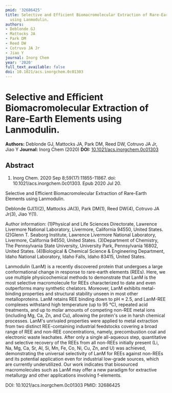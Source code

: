 ```yaml
---
pmid: '32686425'
title: Selective and Efficient Biomacromolecular Extraction of Rare-Earth Elements
  using Lanmodulin.
authors:
- Deblonde GJ
- Mattocks JA
- Park DM
- Reed DW
- Cotruvo JA Jr
- Jiao Y
journal: Inorg Chem
year: '2020'
full_text_available: false
doi: 10.1021/acs.inorgchem.0c01303
---
```


# Selective and Efficient Biomacromolecular Extraction of Rare-Earth Elements using Lanmodulin.
**Authors:** Deblonde GJ, Mattocks JA, Park DM, Reed DW, Cotruvo JA Jr, Jiao Y
**Journal:** Inorg Chem (2020)
**DOI:** [10.1021/acs.inorgchem.0c01303](https://doi.org/10.1021/acs.inorgchem.0c01303)

## Abstract

1. Inorg Chem. 2020 Sep 8;59(17):11855-11867. doi: 10.1021/acs.inorgchem.0c01303.
 Epub 2020 Jul 20.

Selective and Efficient Biomacromolecular Extraction of Rare-Earth Elements 
using Lanmodulin.

Deblonde GJ(1)(2), Mattocks JA(3), Park DM(1), Reed DW(4), Cotruvo JA Jr(3), 
Jiao Y(1).

Author information:
(1)Physical and Life Sciences Directorate, Lawrence Livermore National 
Laboratory, Livermore, California 94550, United States.
(2)Glenn T. Seaborg Institute, Lawrence Livermore National Laboratory, 
Livermore, California 94550, United States.
(3)Department of Chemistry, The Pennsylvania State University, University Park, 
Pennsylvania 16802, United States.
(4)Biological & Chemical Science & Engineering Department, Idaho National 
Laboratory, Idaho Falls, Idaho 83415, United States.

Lanmodulin (LanM) is a recently discovered protein that undergoes a large 
conformational change in response to rare-earth elements (REEs). Here, we use 
multiple physicochemical methods to demonstrate that LanM is the most selective 
macromolecule for REEs characterized to date and even outperforms many synthetic 
chelators. Moreover, LanM exhibits metal-binding properties and structural 
stability unseen in most other metalloproteins. LanM retains REE binding down to 
pH ≈ 2.5, and LanM-REE complexes withstand high temperature (up to 95 °C), 
repeated acid treatments, and up to molar amounts of competing non-REE metal 
ions (including Mg, Ca, Zn, and Cu), allowing the protein's use in harsh 
chemical processes. LanM's unrivaled properties were applied to metal extraction 
from two distinct REE-containing industrial feedstocks covering a broad range of 
REE and non-REE concentrations, namely, precombustion coal and electronic waste 
leachates. After only a single all-aqueous step, quantitative and selective 
recovery of the REEs from all non-REEs initially present (Li, Na, Mg, Ca, Sr, 
Al, Si, Mn, Fe, Co, Ni, Cu, Zn, and U) was achieved, demonstrating the universal 
selectivity of LanM for REEs against non-REEs and its potential application even 
for industrial low-grade sources, which are currently underutilized. Our work 
indicates that biosourced macromolecules such as LanM may offer a new paradigm 
for extractive metallurgy and other applications involving f-elements.

DOI: 10.1021/acs.inorgchem.0c01303
PMID: 32686425
